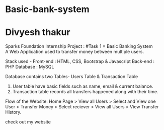 # Basic-bank-system

# Divyesh thakur

Sparks Foundation Internship Project :
#Task 1 = Basic Banking System  
A Web Application used to transfer money between multiple users.

Stack used -
Front-end : HTML, CSS, Bootstrap & Javascript
Back-end : PHP
Database : MySQL

Database contains two Tables- Users Table & Transaction Table

1. User table have basic fields such as name, email & current balance.
2. Transaction table records all transfers happened along with their time.

Flow of the Website: Home Page > View all Users > Select and View one User > Transfer Money > Select reciever > View all Users > View Transfer History.

check out my website

